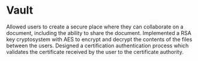 # Vault
Allowed users to create a secure place where they can collaborate on a document, including the ability to share the document.
Implemented a RSA key cryptosystem with AES to encrypt and decrypt the contents of the files between the users.
Designed a certification authentication process which validates the certificate received by the user to the certificate authority.
